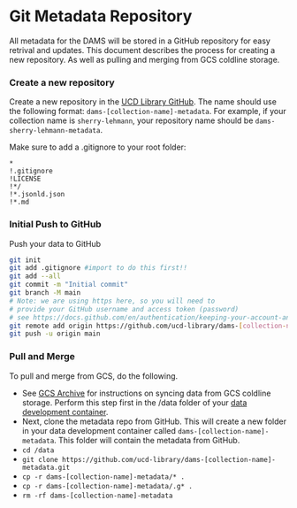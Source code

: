 # Git Metadata Repository

All metadata for the DAMS will be stored in a GitHub repository for easy retrival and updates.  This document describes the process for creating a new repository.  As well as pulling and merging from GCS coldline storage.

### Create a new repository

Create a new repository in the [UCD Library GitHub](https://github.com/ucd-lib).  The name should use the following format: `dams-[collection-name]-metadata`.  For example, if your collection name is `sherry-lehmann`, your repository name should be `dams-sherry-lehmann-metadata`.

Make sure to add a .gitignore to your root folder:

```.gitignore
*
!.gitignore
!LICENSE
!*/
!*.jsonld.json
!*.md
```

### Initial Push to GitHub

Push your data to GitHub

```bash
git init
git add .gitignore #import to do this first!!
git add --all
git commit -m "Initial commit"
git branch -M main
# Note: we are using https here, so you will need to 
# provide your GitHub username and access token (password)
# see https://docs.github.com/en/authentication/keeping-your-account-and-data-secure/managing-your-personal-access-tokens#creating-a-fine-grained-personal-access-token
git remote add origin https://github.com/ucd-library/dams-[collection-name]-metadata
git push -u origin main
```

### Pull and Merge

To pull and merge from GCS, do the following.

 - See [GCS Archive](gcs-archive.md) for instructions on syncing data from GCS coldline storage.  Perform this step first in the /data folder of your [data development container](data-dev-container.md).
 - Next, clone the metadata repo from GitHub.  This will create a new folder in your data development container called `dams-[collection-name]-metadata`.  This folder will contain the metadata from GitHub.
  - `cd /data`
  - `git clone https://github.com/ucd-library/dams-[collection-name]-metadata.git`
  - `cp -r dams-[collection-name]-metadata/* .`
  - `cp -r dams-[collection-name]-metadata/.g* .`
  - `rm -rf dams-[collection-name]-metadata`
